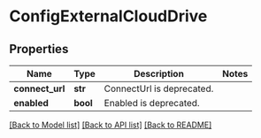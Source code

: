 # ConfigExternalCloudDrive

## Properties
Name | Type | Description | Notes
------------ | ------------- | ------------- | -------------
**connect_url** | **str** | ConnectUrl is deprecated. | 
**enabled** | **bool** | Enabled is deprecated. | 

[[Back to Model list]](../README.md#documentation-for-models) [[Back to API list]](../README.md#documentation-for-api-endpoints) [[Back to README]](../README.md)

